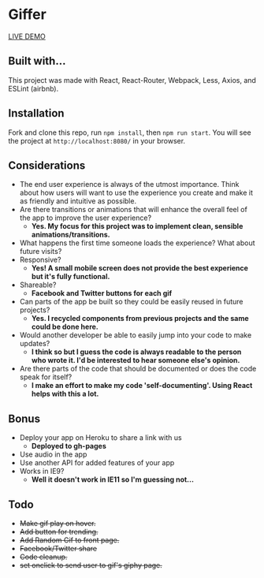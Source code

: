 # Giffer

[LIVE DEMO](https://qualitydixon.github.io/giffer/)

## Built with...

This project was made with React, React-Router, Webpack, Less, Axios, and ESLint (airbnb).

## Installation

Fork and clone this repo, run `npm install`, then `npm run start`. You will see the project at `http://localhost:8080/` in your browser.

## Considerations

- The end user experience is always of the utmost importance.  Think about how users will want to use the experience you create and make it as friendly and intuitive as possible.
- Are there transitions or animations that will enhance the overall feel of the app to improve the user experience?
  * **Yes. My focus for this project was to implement clean, sensible animations/transitions.**
- What happens the first time someone loads the experience?  What about future visits?
- Responsive?
  * **Yes! A small mobile screen does not provide the best experience but it's fully functional.**
- Shareable?
  * **Facebook and Twitter buttons for each gif**
- Can parts of the app be built so they could be easily reused in future projects?
  * **Yes. I recycled components from previous projects and the same could be done here.**
- Would another developer be able to easily jump into your code to make updates?
  * **I think so but I guess the code is always readable to the person who wrote it. I'd be interested to hear someone else's opinion.**
- Are there parts of the code that should be documented or does the code speak for itself?
  * **I make an effort to make my code 'self-documenting'. Using React helps with this a lot.**

## Bonus
- Deploy your app on Heroku to share a link with us
  * **Deployed to gh-pages**
- Use audio in the app
- Use another API for added features of your app
- Works in IE9?
  * **Well it doesn't work in IE11 so I'm guessing not...**

## Todo

- ~~Make gif play on hover.~~
- ~~Add button for trending.~~
- ~~Add Random Gif to front page.~~
- ~~Facebook/Twitter share~~
- ~~Code cleanup.~~
- ~~set onclick to send user to gif's giphy page.~~

